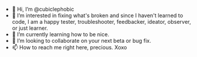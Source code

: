 - 👋 Hi, I’m @cubiclephobic
- 👀 I’m interested in fixing what's broken and since I haven't learned to code, I am a happy tester, troubleshooter, feedbacker, ideator, observer, or just learner.
- 🌱 I’m currently learning how to be nice.
- 💞️ I’m looking to collaborate on your next beta or bug fix.
- 📫 How to reach me right here, precious. Xoxo

<!---
cubiclephobic/cubiclephobic is a ✨ special ✨ repository because its `README.md` (this file) appears on your GitHub profile.
You can click the Preview link to take a look at your changes.
--->
